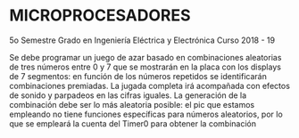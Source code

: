 # MICROPROCESADORES
5o Semestre Grado en Ingeniería Eléctrica y Electrónica
Curso 2018 - 19

Se debe programar un juego de azar basado en combinaciones aleatorias de tres números entre
0 y 7 que se mostrarán en la placa con los displays de 7 segmentos: en función de los números
repetidos se identificarán combinaciones premiadas. La jugada completa irá acompañada con
efectos de sonido y parpadeos en las cifras iguales. La generación de la combinación debe ser lo
más aleatoria posible: el pic que estamos empleando no tiene funciones específicas para números
aleatorios, por lo que se empleará la cuenta del Timer0 para obtener la combinación
